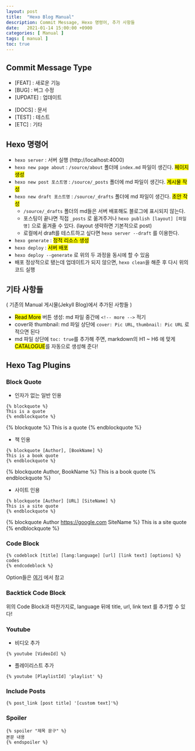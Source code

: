 ```yaml
---
layout: post
title:  "Hexo Blog Manual"
description: Commit Message, Hexo 명령어, 추가 사항들
date:   2021-01-14 15:00:00 +0900
categories: [ Manual ]
tags: [ manual ]
toc: true
---
```


## Commit Message Type

- [FEAT] : 새로운 기능
- [BUG] : 버그 수정
- [UPDATE] : 업데이트
<!-- more -->
- [DOCS] : 문서
- [TEST] : 테스트
- [ETC] : 기타

## Hexo 명령어

- `hexo server` : 서버 실행 (http://localhost:4000)
- `hexo new page about` : `/source/about` 폴더에 `index.md` 파일이 생긴다. <mark>페이지 생성</mark> 
- `hexo new post 포스트명` : `/source/_posts` 폴더에 md 파일이 생긴다.  <mark>게시물 작성</mark> 
- `hexo new draft 포스트명` : `/source/_drafts` 폴더에 md 파일이 생긴다. <mark>초안 작성</mark>
  - `/source/_drafts` 폴더의 md들은 서버 배포해도 블로그에 표시되지 않는다.
  - 포스팅이 끝나면 직접 `_posts` 로 옮겨주거나 `hexo publish [layout] [파일명]` 으로 옮겨줄 수 있다. (layout 생략하면 기본적으로 post)
  - 로컬에서 draft를 테스트하고 싶다면 `hexo server --draft` 를 이용한다.
- `hexo generate` : <mark>정적 리소스 생성</mark> 
- `hexo deploy` : <mark>서버 배포</mark> 
- `hexo deploy --generate` 로 위의 두 과정을 동시에 할 수 있음
- 배포 정상적으로 됐는데 업데이트가 되지 않으면, `hexo clean`을 해준 후 다시 위의 코드 실행



## 기타 사항들

( 기존의 Manual 게시물(Jekyll Blog)에서 추가된 사항들 )

- <mark>Read More</mark> 버튼 생성: md 파일 중간에 `<!-- more -->` 적기
- cover와 thumbnail: md 파일 상단에 `cover: Pic URL`, `thumbnail: Pic URL` 로 적으면 된다
- md 파일 상단에 `toc: true`를 추가해 주면, markdown의 H1 ~ H6 에 맞게 <mark>CATALOGUE</mark>를 자동으로 생성해 준다!

## Hexo Tag Plugins

### Block Quote
- 인자가 없는 일반 인용
```
{% blockquote %}
This is a quote
{% endblockquote %}
```
{% blockquote %}
This is a quote
{% endblockquote %}

- 책 인용
```
{% blockquote [Author], [BookName] %}
This is a book quote
{% endblockquote %}
```
{% blockquote Author, BookName %}
This is a book quote
{% endblockquote %}

- 사이트 인용
```
{% blockquote [Author] [URL] [SiteName] %}
This is a site quote
{% endblockquote %}
```

{% blockquote Author https://google.com SiteName %}
This is a site quote
{% endblockquote %}

### Code Block
```
{% codeblock [title] [lang:language] [url] [link text] [options] %}
codes
{% endcodeblock %}
```
Option들은 [여기](https://hexo.io/ko/docs/tag-plugins.html#Code-Block) 에서 참고

### Backtick Code Block
위의 Code Block과 마찬가지로, language 뒤에 title, url, link text 를 추가할 수 있다!

### Youtube
- 비디오 추가
```
{% youtube [VideoId] %}
```

- 플레이리스트 추가
```
{% youtube [PlaylistId] 'playlist' %}
```

### Include Posts
```
{% post_link [post title] '[custom text]'%}
```

### Spoiler
```
{% spoiler "제목 문구" %}
본문 내용
{% endspoiler %}
```